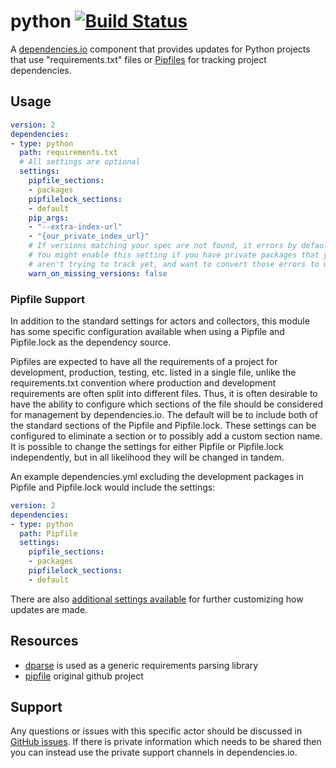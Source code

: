 # python [![Build Status](https://travis-ci.org/dependencies-io/python.svg?branch=master)](https://travis-ci.org/dependencies-io/python)

A [dependencies.io](https://www.dependencies.io) component that provides updates for Python projects
that use "requirements.txt" files or [Pipfiles](https://github.com/pypa/pipfile) for tracking project dependencies.

## Usage

```yml
version: 2
dependencies:
- type: python
  path: requirements.txt
  # All settings are optional
  settings:
    pipfile_sections:
    - packages
    pipfilelock_sections:
    - default
    pip_args:
    - "--extra-index-url"
    - "{our_private_index_url}"
    # If versions matching your spec are not found, it errors by default.
    # You might enable this setting if you have private packages that you
    # aren't trying to track yet, and want to convert those errors to warnings.
    warn_on_missing_versions: false
```

### Pipfile Support

In addition to the standard settings for actors and collectors, this module has some specific configuration available
when using a Pipfile and Pipfile.lock as the dependency source.

Pipfiles are expected to have all the requirements of a project for development, production, testing, etc.
listed in a single file, unlike the requirements.txt convention where production and development requirements are
often split into different files.  Thus, it is often desirable to have the ability to configure which sections of the
file should be considered for management by dependencies.io.  The default will be to include both of the standard
sections of the Pipfile and Pipfile.lock.  These settings can be configured to eliminate a section or to possibly add a
custom section name.  It is possible to change the settings for either Pipfile or Pipfile.lock independently, but in all
likelihood they will be changed in tandem.


An example dependencies.yml excluding the development packages in Pipfile and Pipfile.lock would include the settings:

```yml
version: 2
dependencies:
- type: python
  path: Pipfile
  settings:
    pipfile_sections:
    - packages
    pipfilelock_sections:
    - default
```

There are also [additional settings available](https://github.com/dependencies-io/deps#dependenciesyml) for
further customizing how updates are made.

## Resources

- [dparse](https://github.com/pyupio/dparse) is used as a generic requirements parsing library
- [pipfile](https://github.com/pypa/pipfile) original github project


## Support

Any questions or issues with this specific actor should be discussed in [GitHub
issues](https://github.com/dependencies-io/python/issues). If there is
private information which needs to be shared then you can instead use the
private support channels in dependencies.io.
